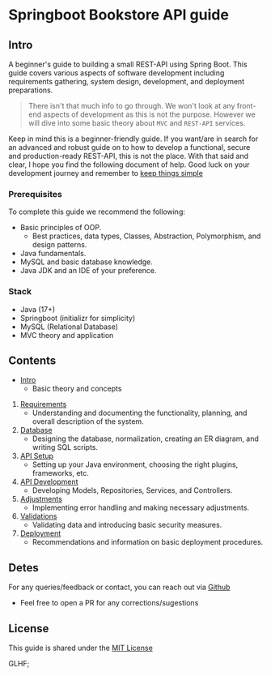 # Springboot Bookstore API guide

## Intro

A beginner's guide to building a small REST-API using Spring Boot. This guide covers various aspects of software development including requirements gathering, system design, development, and deployment preparations. 

> There isn't that much info to go through. We won't look at any front-end aspects of development as this is not the purpose. However we will dive into some basic theory about `MVC` and `REST-API` services.

Keep in mind this is a beginner-friendly guide. If you want/are in search for an advanced and robust guide on to how to develop a functional, secure and production-ready REST-API, this is not the place. With that said and clear, I hope you find the following document of help. Good luck on your development journey and remember to [keep things simple](https://www.freecodecamp.org/news/keep-it-simple-stupid-how-to-use-the-kiss-principle-in-design/)

### Prerequisites

To complete this guide we recommend the following:
- Basic principles of OOP.
    - Best practices, data types, Classes, Abstraction, Polymorphism, and design patterns.
- Java fundamentals.
- MySQL and basic database knowledge.
- Java JDK and an IDE of your preference.

### Stack

- Java (17+) 
- Springboot (initializr for simplicity) 
- MySQL (Relational Database)
- MVC theory and application

## Contents

- [Intro](./Intro.md)
    - Basic theory and concepts
1. [Requirements](./Part1.md)
    - Understanding and documenting the functionality, planning, and overall description of the system.
2. [Database](./Part2.md)
    - Designing the database, normalization, creating an ER diagram, and writing SQL scripts.
3. [API Setup](./Part3.md)
    - Setting up your Java environment, choosing the right plugins, frameworks, etc.
4. [API Development](./Part4.md)
    - Developing Models, Repositories, Services, and Controllers.
5. [Adjustments](./Part5.md)
    - Implementing error handling and making necessary adjustments.
6. [Validations](./Part6.md)
    - Validating data and introducing basic security measures.
7. [Deployment](./Part7.md)
    - Recommendations and information on basic deployment procedures.

## Detes

For any queries/feedback or contact, you can reach out via [Github](https://github.com/KeaCluster)

- Feel free to open a PR for any corrections/sugestions


## License

This guide is shared under the [MIT License](LICENSE.md)


GLHF;
